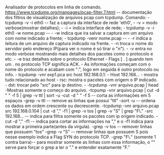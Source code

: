 Analisador de protocolos em linha de comando.
https://www.tcpdump.org/manpages/pcap-filter.7.html  -- documentação dos filtros de visualização de arquivos pcap com tcpdump.
Comando:
	- tcpdump -v -i eth0  -- faz a captura da interface de rede 'eth0', 
		- -v = modo verbose(mostrar detalhes);
		- -i = indica interface de rede;
	- tcpdump -v -i eth0 -w nome.pcap  -- 
		- -w indica que ira salvar a captura em um arquivo com nome indicado a frente;
	- tcpdump -venr nome.pcap  -- 
		- -r indica a leitura de um arquivo de captura indicado na frente. 
		- -n troca o nome do servidor pelo endereço IP(para ver o nome é só tirar o "n").
		- -v entra no modo verbose mostrando mais detalhes dos pacotes como o protocolo e etc.
		- -e traz detalhes sobre o protocolo Ethernet
	- Flags [ . ] quando tem um . no protocolo TCP significa ACK.
	- As informações começam com o nome do protocolo e acabam com ":", logo em seguida é outro protocolo ou info.
	- tcpdump -vnr exp1.pca src host 192.168.0.1:
		- Host 192.168... - mostra tudo relacionado ao host 
		- rsc: mostra o pacotes com origem o IP indicado.
		- dst: trocar pelo "src" para ip destino.
		- 
	-tcpdump -vnr arquivo.pcap | head
		-Mostras somente o começo do arquivo.
	-tcpump -vnr arquivo.pcap | cut -d " " -f 5 | grep -v ttl | sort -u
		-cut -d " " -f 5 -- corta as informações em 5 espaços
		-grep -v ttl  -- remove as linhas que possui "ttl"
		-sort -u  -- ordena os dados em ordem crescente ou decrescente.
	-tcpdump -vnr arquivo.pcap src 192.168.0.104 | cut -d "," -f1 | grep -v tos | grep -v "S" | grep "F\\."
		-src 192.168...  -- indica para filtra somente os pacotes com ip origem indicado.
		-cut -d "," -f1  -- indica para cortar as informações na "," e o -f1 indica para mostrar a primeira parte(antes da virgula).
		-grep -v tos  -- remover linhas que possuem "tos"
		-grep -v "S"  -- removar linhas que possuem S pois nesse exemplo indica a Flag SYN do protocolo TCP.
		-grep "F\\."  (somente 1 contra barra)-- para mostrar somente as linhas com essa informação, o "\" serve para forçar o grep a ler o "." e entender exatamente "F."
